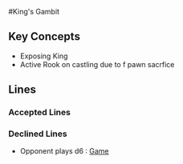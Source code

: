 #King's Gambit

## Key Concepts
* Exposing King
* Active Rook on castling due to f pawn sacrfice

## Lines
### Accepted Lines


### Declined Lines
* Opponent plays d6 : [Game](chess.com/game/live/40936732023)

